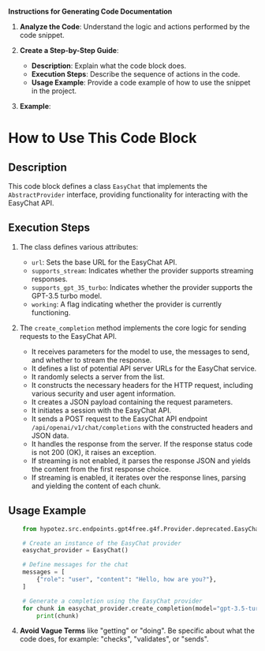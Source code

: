 **Instructions for Generating Code Documentation**

1. **Analyze the Code**: Understand the logic and actions performed by the code snippet.

2. **Create a Step-by-Step Guide**:
    - **Description**: Explain what the code block does.
    - **Execution Steps**: Describe the sequence of actions in the code.
    - **Usage Example**: Provide a code example of how to use the snippet in the project.

3. **Example**:

How to Use This Code Block
=========================================================================================

Description
-------------------------
This code block defines a class `EasyChat` that implements the `AbstractProvider` interface, providing functionality for interacting with the EasyChat API. 

Execution Steps
-------------------------
1. The class defines various attributes:
    - `url`: Sets the base URL for the EasyChat API.
    - `supports_stream`: Indicates whether the provider supports streaming responses.
    - `supports_gpt_35_turbo`: Indicates whether the provider supports the GPT-3.5 turbo model.
    - `working`: A flag indicating whether the provider is currently functioning.

2. The `create_completion` method implements the core logic for sending requests to the EasyChat API.
    - It receives parameters for the model to use, the messages to send, and whether to stream the response.
    - It defines a list of potential API server URLs for the EasyChat service.
    - It randomly selects a server from the list.
    - It constructs the necessary headers for the HTTP request, including various security and user agent information.
    - It creates a JSON payload containing the request parameters.
    - It initiates a session with the EasyChat API.
    - It sends a POST request to the EasyChat API endpoint `/api/openai/v1/chat/completions` with the constructed headers and JSON data.
    - It handles the response from the server. If the response status code is not 200 (OK), it raises an exception.
    - If streaming is not enabled, it parses the response JSON and yields the content from the first response choice.
    - If streaming is enabled, it iterates over the response lines, parsing and yielding the content of each chunk.

Usage Example
-------------------------

```python
    from hypotez.src.endpoints.gpt4free.g4f.Provider.deprecated.EasyChat import EasyChat

    # Create an instance of the EasyChat provider
    easychat_provider = EasyChat()

    # Define messages for the chat
    messages = [
        {"role": "user", "content": "Hello, how are you?"},
    ]

    # Generate a completion using the EasyChat provider
    for chunk in easychat_provider.create_completion(model="gpt-3.5-turbo", messages=messages, stream=True):
        print(chunk)
```

4. **Avoid Vague Terms** like "getting" or "doing". Be specific about what the code does, for example: "checks", "validates", or "sends".